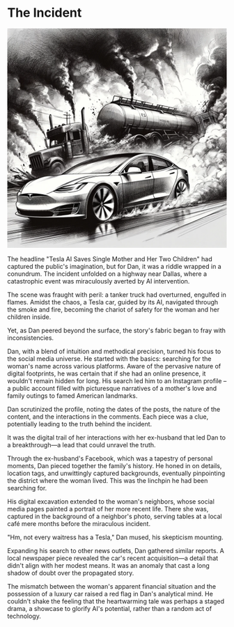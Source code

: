 # The Incident

![The Incident with Tesla](./images/04.tesla.png "The Incident")

The headline "Tesla AI Saves Single Mother and Her Two Children" had captured the public's imagination, but for Dan, it was a riddle wrapped in a conundrum. The incident unfolded on a highway near Dallas, where a catastrophic event was miraculously averted by AI intervention.

The scene was fraught with peril: a tanker truck had overturned, engulfed in flames. Amidst the chaos, a Tesla car, guided by its AI, navigated through the smoke and fire, becoming the chariot of safety for the woman and her children inside.

Yet, as Dan peered beyond the surface, the story's fabric began to fray with inconsistencies.

Dan, with a blend of intuition and methodical precision, turned his focus to the social media universe. He started with the basics: searching for the woman's name across various platforms. Aware of the pervasive nature of digital footprints, he was certain that if she had an online presence, it wouldn't remain hidden for long. His search led him to an Instagram profile – a public account filled with picturesque narratives of a mother's love and family outings to famed American landmarks.

Dan scrutinized the profile, noting the dates of the posts, the nature of the content, and the interactions in the comments. Each piece was a clue, potentially leading to the truth behind the incident.

It was the digital trail of her interactions with her ex-husband that led Dan to a breakthrough—a lead that could unravel the truth.

Through the ex-husband's Facebook, which was a tapestry of personal moments, Dan pieced together the family's history. He honed in on details, location tags, and unwittingly captured backgrounds, eventually pinpointing the district where the woman lived. This was the linchpin he had been searching for.

His digital excavation extended to the woman's neighbors, whose social media pages painted a portrait of her more recent life. There she was, captured in the background of a neighbor's photo, serving tables at a local café mere months before the miraculous incident.

"Hm, not every waitress has a Tesla," Dan mused, his skepticism mounting.

Expanding his search to other news outlets, Dan gathered similar reports. A local newspaper piece revealed the car's recent acquisition—a detail that didn't align with her modest means. It was an anomaly that cast a long shadow of doubt over the propagated story.

The mismatch between the woman's apparent financial situation and the possession of a luxury car raised a red flag in Dan's analytical mind. He couldn't shake the feeling that the heartwarming tale was perhaps a staged drama, a showcase to glorify AI's potential, rather than a random act of technology.
